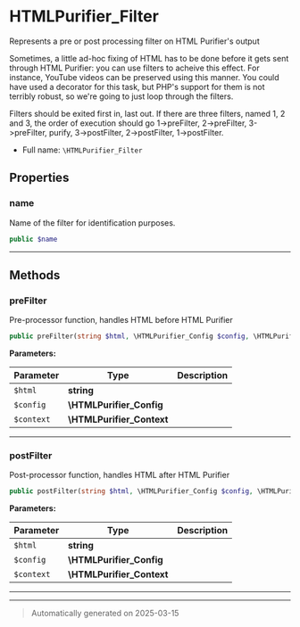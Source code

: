
# HTMLPurifier_Filter

Represents a pre or post processing filter on HTML Purifier's output

Sometimes, a little ad-hoc fixing of HTML has to be done before
it gets sent through HTML Purifier: you can use filters to acheive
this effect. For instance, YouTube videos can be preserved using
this manner. You could have used a decorator for this task, but
PHP's support for them is not terribly robust, so we're going
to just loop through the filters.

Filters should be exited first in, last out. If there are three filters,
named 1, 2 and 3, the order of execution should go 1->preFilter,
2->preFilter, 3->preFilter, purify, 3->postFilter, 2->postFilter,
1->postFilter.

* Full name: `\HTMLPurifier_Filter`



## Properties


### name

Name of the filter for identification purposes.

```php
public $name
```






***

## Methods


### preFilter

Pre-processor function, handles HTML before HTML Purifier

```php
public preFilter(string $html, \HTMLPurifier_Config $config, \HTMLPurifier_Context $context): string
```








**Parameters:**

| Parameter | Type | Description |
|-----------|------|-------------|
| `$html` | **string** |  |
| `$config` | **\HTMLPurifier_Config** |  |
| `$context` | **\HTMLPurifier_Context** |  |





***

### postFilter

Post-processor function, handles HTML after HTML Purifier

```php
public postFilter(string $html, \HTMLPurifier_Config $config, \HTMLPurifier_Context $context): string
```








**Parameters:**

| Parameter | Type | Description |
|-----------|------|-------------|
| `$html` | **string** |  |
| `$config` | **\HTMLPurifier_Config** |  |
| `$context` | **\HTMLPurifier_Context** |  |





***


***
> Automatically generated on 2025-03-15
